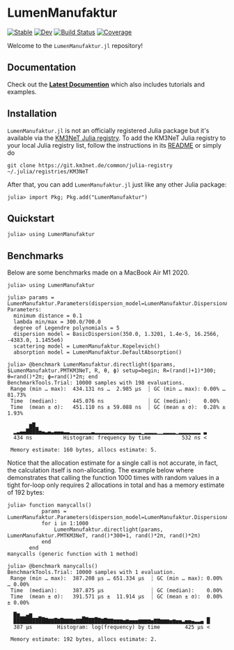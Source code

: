 # LumenManufaktur

[![Stable](https://img.shields.io/badge/docs-stable-blue.svg)](https://tgal.pages.km3net.de/LumenManufaktur.jl/stable)
[![Dev](https://img.shields.io/badge/docs-dev-blue.svg)](https://tgal.pages.km3net.de/LumenManufaktur.jl/dev)
[![Build Status](https://git.km3net.de/tgal/LumenManufaktur.jl/badges/main/pipeline.svg)](https://git.km3net.de/tgal/LumenManufaktur.jl/pipelines)
[![Coverage](https://git.km3net.de/tgal/LumenManufaktur.jl/badges/main/coverage.svg)](https://git.km3net.de/tgal/LumenManufaktur.jl/commits/main)

Welcome to the `LumenManufaktur.jl` repository!


## Documentation

Check out the **[Latest Documention](https://tgal.pages.km3net.de/LumenManufaktur.jl/dev)**
which also includes tutorials and examples.


## Installation

`LumenManufaktur.jl` is not an officially registered Julia package but it's available via
the [KM3NeT Julia registry](https://git.km3net.de/common/julia-registry). To add
the KM3NeT Julia registry to your local Julia registry list, follow the
instructions in its
[README](https://git.km3net.de/common/julia-registry#adding-the-registry) or simply do

    git clone https://git.km3net.de/common/julia-registry ~/.julia/registries/KM3NeT
    
After that, you can add `LumenManufaktur.jl` just like any other Julia package:

    julia> import Pkg; Pkg.add("LumenManufaktur")
    

## Quickstart

``` julia-repl
julia> using LumenManufaktur
```

## Benchmarks

Below are some benchmarks made on a MacBook Air M1 2020.

``` julia-repl
julia> using LumenManufaktur

julia> params = LumenManufaktur.Parameters(dispersion_model=LumenManufaktur.DispersionARCA)
Parameters:
  minimum distance = 0.1
  lambda min/max = 300.0/700.0
  degree of Legendre polynomials = 5
  dispersion model = BasicDispersion(350.0, 1.3201, 1.4e-5, 16.2566, -4383.0, 1.1455e6)
  scattering model = LumenManufaktur.Kopelevich()
  absorption model = LumenManufaktur.DefaultAbsorption()

julia> @benchmark LumenManufaktur.directlight($params, $LumenManufaktur.PMTKM3NeT, R, θ, ϕ) setup=begin; R=(rand()+1)*300; θ=rand()*2π; ϕ=rand()*2π; end
BenchmarkTools.Trial: 10000 samples with 198 evaluations.
 Range (min … max):  434.131 ns …  2.985 μs  ┊ GC (min … max): 0.00% … 81.73%
 Time  (median):     445.076 ns              ┊ GC (median):    0.00%
 Time  (mean ± σ):   451.110 ns ± 59.088 ns  ┊ GC (mean ± σ):  0.28% ±  1.93%

       ▆█▂                                                      
  ▂▃▄▄████▅▄▃▄▃▄▄▄▃▃▂▂▂▂▂▂▂▃▂▂▂▂▂▂▂▂▂▂▂▂▂▂▂▁▂▂▂▂▁▁▂▂▂▂▁▂▂▂▂▂▂▂ ▃
  434 ns          Histogram: frequency by time          532 ns <

 Memory estimate: 160 bytes, allocs estimate: 5.
```

Notice that the allocation estimate for a single call is not accurate, in fact,
the calculation itself is non-allocating. The example below where demonstrates
that calling the function 1000 times with random values in a tight for-loop only
requires 2 allocations in total and has a memory estimate of 192 bytes:

``` julia-repl
julia> function manycalls()
           params = LumenManufaktur.Parameters(dispersion_model=LumenManufaktur.DispersionARCA)
           for i in 1:1000
               LumenManufaktur.directlight(params, LumenManufaktur.PMTKM3NeT, rand()*300+1, rand()*2π, rand()*2π)
           end
       end
manycalls (generic function with 1 method)

julia> @benchmark manycalls()
BenchmarkTools.Trial: 10000 samples with 1 evaluation.
 Range (min … max):  387.208 μs … 651.334 μs  ┊ GC (min … max): 0.00% … 0.00%
 Time  (median):     387.875 μs               ┊ GC (median):    0.00%
 Time  (mean ± σ):   391.571 μs ±  11.914 μs  ┊ GC (mean ± σ):  0.00% ± 0.00%

  █▆▂▂▄▆  ▂▁            ▂▁  ▁                                   ▁
  ███████████▇▇█▇█▇▇▇▆▇▇██████▇█▇▇▆▆▆▅▆▅▅▅▆▆▆▆▅▇▇▆▆▆▅▆▅▅▃▅▅▄▃▃▄ █
  387 μs        Histogram: log(frequency) by time        425 μs <

 Memory estimate: 192 bytes, allocs estimate: 2.
```
